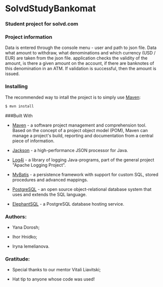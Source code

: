 # SolvdStudyBankomat

### Student  project for solvd.com

### Project information

Data is entered through the console menu - user and path
to json file. Data what amount to withdraw, what denominations
and which currency (USD / EUR) are taken from the json file. application
checks the validity of the amount, is there a given amount on the account, if
there are banknotes of this denomination in an ATM. If validation is successful, then the amount is issued.

### Installing
The recommended way to intall the project is to simply use [Maven](https://maven.apache.org/):

```sh
$ mvn install
```
###Built With

* [Maven](https://maven.apache.org/) - a software project management and comprehension tool. Based on the concept of a project object model (POM), Maven can manage a project's build, reporting and documentation from a central piece of information.

* [Jackson](https://github.com/FasterXML/jackson/) - a high-performance JSON processor for Java.

* [Log4j](https://logging.apache.org/log4j/2.x/) - a library of logging Java-programs, part of the general project "Apache Logging Project".

* [MyBatis](https://mybatis.org/mybatis-3/) - a persistence framework with support for custom SQL, stored procedures and advanced mappings. 

* [PostgreSQL](https://www.postgresql.org/about/) - an open source object-relational database system that uses and extends the SQL language.

* [ElephantSQL](https://www.elephantsql.com/) - a PostgreSQL database hosting service.

### Authors:

- Yana Dorosh;

- Ihor Hnidko;

- Iryna Iemelianova.

### Gratitude:

- Special thanks to our mentor Vitali Liavitski;

- Hat tip to anyone whose code was used!
